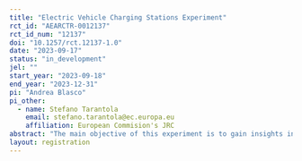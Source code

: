 ```yaml
---
title: "Electric Vehicle Charging Stations Experiment"
rct_id: "AEARCTR-0012137"
rct_id_num: "12137"
doi: "10.1257/rct.12137-1.0"
date: "2023-09-17"
status: "in_development"
jel: ""
start_year: "2023-09-18"
end_year: "2023-12-31"
pi: "Andrea Blasco"
pi_other:
  - name: Stefano Tarantola
    email: stefano.tarantola@ec.europa.eu
    affiliation: European Commision's JRC
abstract: "The main objective of this experiment is to gain insights into the behaviours and choices of electric car owners when presented with different incentive schemes for utilising a workplace charging station. Specifically, we study various configurations of a system of credits for charging electric cars at the PRISM charging station at the European Commission's Joint Research Center (JRC) in Ispra. PRISM is an experimental platform with multiple charging points, allowing JRC employees to charge their vehicles for free in exchange for anonymised data about their behaviours. Within this context, incentives are necessary to ensure an efficient and fair use of the stations at the workplace. By exploring diverse credit configurations and observing user responses, this study aims to enhance our understanding of how such incentive structures impact EV charging behaviours, user preferences, and the overall integration of electric vehicles into the daily commute."
layout: registration
---
```


